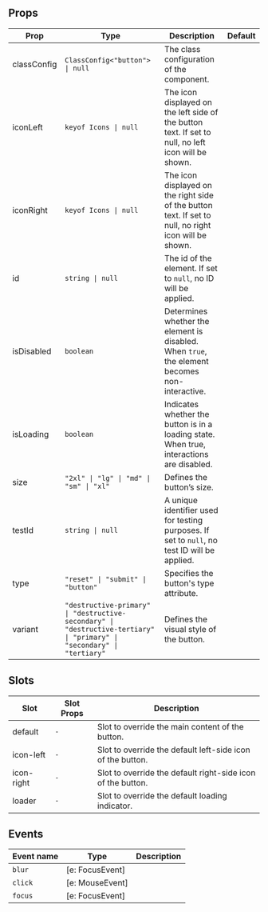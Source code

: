 <!-- This file is automatically generated, do not edit manually. -->

## Props

| Prop | Type | Description | Default |
| ---- | ---- | ----------- | ------- |
| classConfig | `ClassConfig<"button"> \| null` | The class configuration of the component. |  |
| iconLeft | `keyof Icons \| null` | The icon displayed on the left side of the button text. If set to null, no left icon will be shown. |  |
| iconRight | `keyof Icons \| null` | The icon displayed on the right side of the button text. If set to null, no right icon will be shown. |  |
| id | `string \| null` | The id of the element. If set to `null`, no ID will be applied. |  |
| isDisabled | `boolean` | Determines whether the element is disabled. When `true`, the element becomes non-interactive. |  |
| isLoading | `boolean` | Indicates whether the button is in a loading state. When true, interactions are disabled. |  |
| size | `"2xl" \| "lg" \| "md" \| "sm" \| "xl"` | Defines the button’s size. |  |
| testId | `string \| null` | A unique identifier used for testing purposes. If set to `null`, no test ID will be applied. |  |
| type | `"reset" \| "submit" \| "button"` | Specifies the button's type attribute. |  |
| variant | `"destructive-primary" \| "destructive-secondary" \| "destructive-tertiary" \| "primary" \| "secondary" \| "tertiary"` | Defines the visual style of the button. |  |


## Slots

| Slot | Slot Props | Description |
| --------- | ---- | ----------- |
| default | `-` | Slot to override the main content of the button. |
| icon-left | `-` | Slot to override the default left-side icon of the button. |
| icon-right | `-` | Slot to override the default right-side icon of the button. |
| loader | `-` | Slot to override the default loading indicator. |


## Events

| Event name | Type | Description |
| ---------- | ---- | ----------- |
| `blur` | [e: FocusEvent] |  |
| `click` | [e: MouseEvent] |  |
| `focus` | [e: FocusEvent] |  |

